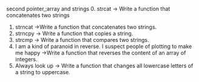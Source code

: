  second pointer,;array and strings
0. strcat -> Write a function that concatenates two strings
1. strncat ->Write a function that concatenates two strings.
2. strncpy -> Write a function that copies a string.
3. strcmp -> Write a function that compares two strings.
4. I am a kind of paranoid in reverse. I suspect people of plotting to make me happy ->Write a function that reverses the content of an array of integers.
5. Always look up -> Write a function that changes all lowercase letters of a string to uppercase.

